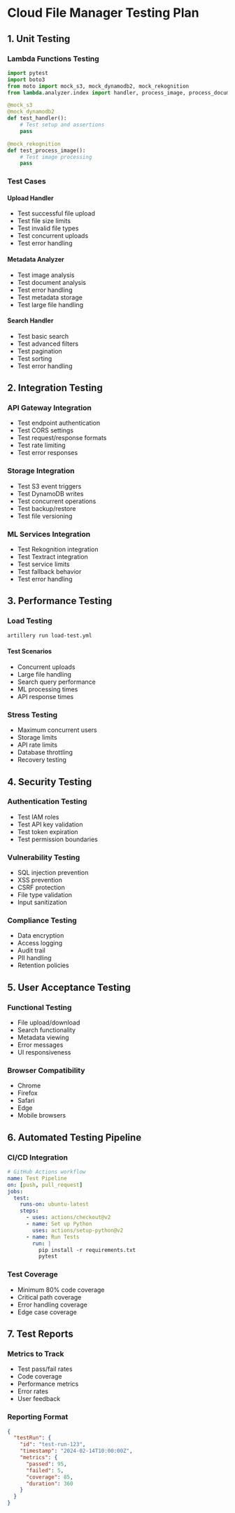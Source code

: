 # Cloud File Manager Testing Plan

## 1. Unit Testing

### Lambda Functions Testing
```python
import pytest
import boto3
from moto import mock_s3, mock_dynamodb2, mock_rekognition
from lambda.analyzer.index import handler, process_image, process_document

@mock_s3
@mock_dynamodb2
def test_handler():
    # Test setup and assertions
    pass

@mock_rekognition
def test_process_image():
    # Test image processing
    pass
```

### Test Cases

#### Upload Handler
- Test successful file upload
- Test file size limits
- Test invalid file types
- Test concurrent uploads
- Test error handling

#### Metadata Analyzer
- Test image analysis
- Test document analysis
- Test error handling
- Test metadata storage
- Test large file handling

#### Search Handler
- Test basic search
- Test advanced filters
- Test pagination
- Test sorting
- Test error handling

## 2. Integration Testing

### API Gateway Integration
- Test endpoint authentication
- Test CORS settings
- Test request/response formats
- Test rate limiting
- Test error responses

### Storage Integration
- Test S3 event triggers
- Test DynamoDB writes
- Test concurrent operations
- Test backup/restore
- Test file versioning

### ML Services Integration
- Test Rekognition integration
- Test Textract integration
- Test service limits
- Test fallback behavior
- Test error handling

## 3. Performance Testing

### Load Testing
```bash
artillery run load-test.yml
```

#### Test Scenarios
- Concurrent uploads
- Large file handling
- Search query performance
- ML processing times
- API response times

### Stress Testing
- Maximum concurrent users
- Storage limits
- API rate limits
- Database throttling
- Recovery testing

## 4. Security Testing

### Authentication Testing
- Test IAM roles
- Test API key validation
- Test token expiration
- Test permission boundaries

### Vulnerability Testing
- SQL injection prevention
- XSS prevention
- CSRF protection
- File type validation
- Input sanitization

### Compliance Testing
- Data encryption
- Access logging
- Audit trail
- PII handling
- Retention policies

## 5. User Acceptance Testing

### Functional Testing
- File upload/download
- Search functionality
- Metadata viewing
- Error messages
- UI responsiveness

### Browser Compatibility
- Chrome
- Firefox
- Safari
- Edge
- Mobile browsers

## 6. Automated Testing Pipeline

### CI/CD Integration
```yaml
# GitHub Actions workflow
name: Test Pipeline
on: [push, pull_request]
jobs:
  test:
    runs-on: ubuntu-latest
    steps:
      - uses: actions/checkout@v2
      - name: Set up Python
        uses: actions/setup-python@v2
      - name: Run Tests
        run: |
          pip install -r requirements.txt
          pytest
```

### Test Coverage
- Minimum 80% code coverage
- Critical path coverage
- Error handling coverage
- Edge case coverage

## 7. Test Reports

### Metrics to Track
- Test pass/fail rates
- Code coverage
- Performance metrics
- Error rates
- User feedback

### Reporting Format
```json
{
  "testRun": {
    "id": "test-run-123",
    "timestamp": "2024-02-14T10:00:00Z",
    "metrics": {
      "passed": 95,
      "failed": 5,
      "coverage": 85,
      "duration": 360
    }
  }
}
```